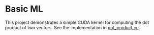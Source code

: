 # Basic ML

This project demonstrates a simple CUDA kernel for computing the dot product of two vectors.
See the implementation in [dot_product.cu](dot_product.cu).









